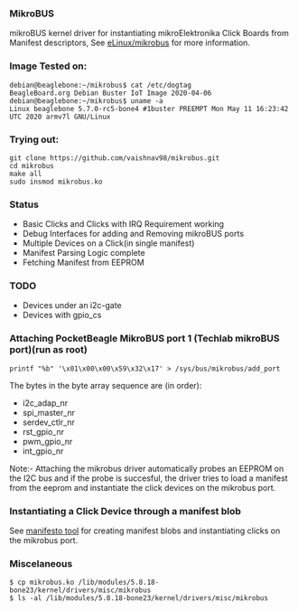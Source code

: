 ### MikroBUS

mikroBUS kernel driver for instantiating mikroElektronika Click Boards from Manifest descriptors, See [eLinux/mikrobus](https://elinux.org/mikrobus) for more information.

### Image Tested on:
```
debian@beaglebone:~/mikrobus$ cat /etc/dogtag 
BeagleBoard.org Debian Buster IoT Image 2020-04-06
debian@beaglebone:~/mikrobus$ uname -a
Linux beaglebone 5.7.0-rc5-bone4 #1buster PREEMPT Mon May 11 16:23:42 UTC 2020 armv7l GNU/Linux
```

### Trying out:

```
git clone https://github.com/vaishnav98/mikrobus.git
cd mikrobus
make all
sudo insmod mikrobus.ko
```
### Status

* Basic Clicks and Clicks with IRQ Requirement working
* Debug Interfaces for adding and Removing mikroBUS ports
* Multiple Devices on a Click(in single manifest)
* Manifest Parsing Logic complete
* Fetching Manifest from EEPROM

### TODO
* Devices under an i2c-gate
* Devices with gpio_cs

### Attaching PocketBeagle MikroBUS port 1 (Techlab mikroBUS port)(run as root)
```
printf "%b" '\x01\x00\x00\x59\x32\x17' > /sys/bus/mikrobus/add_port
```
The bytes in the byte array sequence are (in order):
* i2c_adap_nr
* spi_master_nr
* serdev_ctlr_nr
* rst_gpio_nr
* pwm_gpio_nr
* int_gpio_nr

Note:- Attaching the mikrobus driver automatically probes an EEPROM on the I2C bus and if the probe is succesful, the driver tries to load a manifest from the eeprom and instantiate the click devices on the mikrobus port.

### Instantiating a Click Device through a manifest blob

See [manifesto tool](https://github.com/vaishnav98/manifesto/tree/mikrobus) for creating manifest blobs and instantiating clicks on the mikrobus port.

### Miscelaneous

	$ cp mikrobus.ko /lib/modules/5.8.18-bone23/kernel/drivers/misc/mikrobus
	$ ls -al /lib/modules/5.8.18-bone23/kernel/drivers/misc/mikrobus
